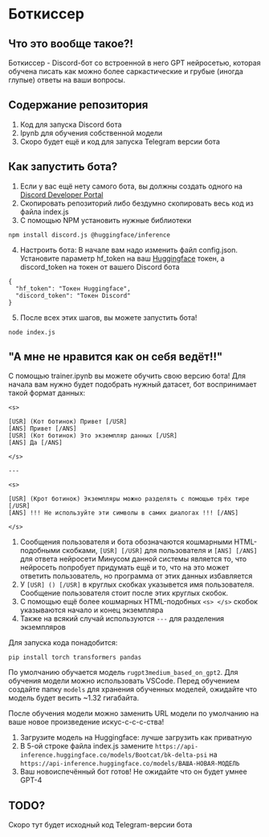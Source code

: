 # Боткиссер

## Что это вообще такое?!
Боткиссер - Discord-бот со встроенной в него GPT нейросетью, которая обучена писать как можно более саркастические и грубые (иногда глупые) ответы на ваши вопросы.

## Содержание репозитория
1. Код для запуска Discord бота
2. Ipynb для обучения собственной модели
3. Скоро будет ещё и код для запуска Telegram версии бота

## Как запустить бота?
1. Если у вас ещё нету самого бота, вы должны создать одного на [Discord Developer Portal](https://discord.dev)
2. Скопировать репозиторий либо бездумно скопировать весь код из файла index.js
3. С помощью NPM установить нужные библиотеки
```
npm install discord.js @huggingface/inference
```
4. Настроить бота:
  В начале вам надо изменить файл config.json.
Установите параметр hf_token на ваш [Huggingface](https://huggingface.co/) токен, а discord_token на токен от вашего Discord бота
```
{
  "hf_token": "Токен Huggingface",
  "discord_token": "Токен Discord"
}
```
5. После всех этих шагов, вы можете запустить бота!
```
node index.js
```

## "А мне не нравится как он себя ведёт!!"
С помощью trainer.ipynb вы можете обучить свою версию бота!
Для начала вам нужно будет подобрать нужный датасет, бот воспринимает такой формат данных:
```
<s>

[USR] (Кот ботинок) Привет [/USR]
[ANS] Привет [/ANS]
[USR] (Кот ботинок) Это экземпляр данных [/USR]
[ANS] Да [/ANS]

</s>

---

<s>

[USR] (Крот ботинок) Экземпляры можно разделять с помощью трёх тире [/USR]
[ANS] !!! Не используйте эти символы в самих диалогах !!! [/ANS]

</s>
```
1. Сообщения пользователя и бота обозначаются кошмарными HTML-подобными скобками,
`[USR] [/USR]` для пользователя и `[ANS] [/ANS]` для ответа нейросети
Минусом данной системы является то, что нейросеть попробует придумать ещё и то, что на это может ответить пользователь, но программа от этих данных избавляется
2. У `[USR] () [/USR]` в круглых скобках указывется имя пользователя. Сообщение пользователя стоит после этих круглых скобок.
3. С помощью ещё более кошмарных HTML-подобных `<s> </s>` скобок указываются начало и конец экземпляра
4. Также на всякий случай используются `---` для разделения экземпляров

Для запуска кода понадобится:
```
pip install torch transformers pandas
```

По умолчанию обучается модель `rugpt3medium_based_on_gpt2`. Для обучения модели можно использовать VSCode.
Перед обучением создайте папку `models` для хранения обученных моделей, ожидайте что модель будет весить ~1.32 гигабайта.

После обучения модели можно заменить URL модели по умолчанию на ваше новое произведение искус-с-с-с-ства!
1. Загрузите модель на Huggingface: лучше загрузить как приватную
2. В 5-ой строке файла index.js замените `https://api-inference.huggingface.co/models/Bootcat/bk-delta-psi` на `https://api-inference.huggingface.co/models/ВАША-НОВАЯ-МОДЕЛЬ`
3. Ваш новоиспечённый бот готов! Не ожидайте что он будет умнее GPT-4

## TODO?
Скоро тут будет исходный код Telegram-версии бота
